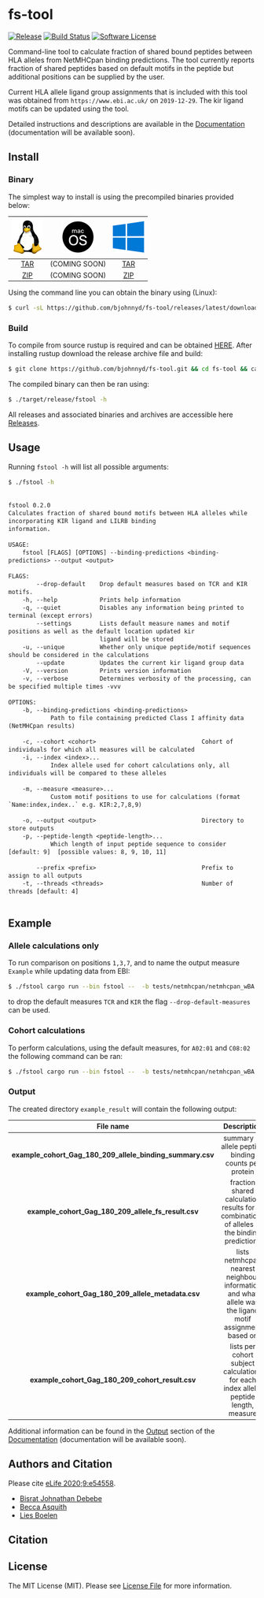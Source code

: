 # fs-tool 

[![Release][ico-version]][link-version]
[![Build Status][ico-travis]][link-travis]
[![Software License][ico-license]](LICENSE.md)

Command-line tool to calculate fraction of shared bound peptides between HLA alleles from NetMHCpan binding predictions.  The tool currently reports fraction of shared peptides based on default motifs in the peptide but additional positions can be supplied by the user.

Current HLA allele ligand group assignments that is included with this tool was obtained from `https://www.ebi.ac.uk/` on `2019-12-29`.
The kir ligand motifs can be updated using the tool.

Detailed instructions and descriptions are available in the [Documentation](https://bjohnnyd.github.io/fs-tool/public) (documentation will be available soon).



## Install

### Binary

The simplest way to install is using the precompiled binaries provided below:

| ![picture](static/64px-Tux.png) | ![picture](static/64px-MacOS_logo.png)  | ![picture](static/64px-Windows_logo_2012.png) |
| :-----------------------------: | :-------------------------------------: |:--------------------------------------------: |
| [TAR](https://github.com/bjohnnyd/fs-tool/releases/latest/download/x86_64-unknown-linux-gnu.tar.gz) | (COMING SOON)  | [TAR](https://github.com/bjohnnyd/fs-tool/releases/latest/download/x86_64-pc-windows-gnu.tar.gz) |
| [ZIP](https://github.com/bjohnnyd/fs-tool/releases/latest/download/x86_64-pc-windows-gnu.zip) | (COMING SOON)  | [ZIP](https://github.com/bjohnnyd/fs-tool/releases/latest/download/x86_64-pc-windows-gnu.zip) |

Using the command line you can obtain the binary using (Linux):

``` bash
$ curl -sL https://github.com/bjohnnyd/fs-tool/releases/latest/download/x86_64-unknown-linux-gnu.tar.gz | tar xvz && chmod +x fstool && ./fstool -h
```

### Build 

To compile from source rustup is required and can be obtained [HERE](https://rustup.rs/).  After installing rustup download the release archive file and build:

```bash
$ git clone https://github.com/bjohnnyd/fs-tool.git && cd fs-tool && cargo build --release --bin fs-tool
```

The compiled binary can then be ran using:

``` bash
$ ./target/release/fstool -h
```

All releases and associated binaries and archives are accessible here [Releases](https://github.com/bjohnnyd/fs-tool/releases/latest).

## Usage

Running `fstool -h` will list all possible arguments:

``` bash
$ ./fstool -h
```

```

fstool 0.2.0
Calculates fraction of shared bound motifs between HLA alleles while incorporating KIR ligand and LILRB binding
information.

USAGE:
    fstool [FLAGS] [OPTIONS] --binding-predictions <binding-predictions> --output <output>

FLAGS:
        --drop-default    Drop default measures based on TCR and KIR motifs.
    -h, --help            Prints help information
    -q, --quiet           Disables any information being printed to terminal (except errors)
        --settings        Lists default measure names and motif positions as well as the default location updated kir
                          ligand will be stored
    -u, --unique          Whether only unique peptide/motif sequences should be considered in the calculations
        --update          Updates the current kir ligand group data
    -V, --version         Prints version information
    -v, --verbose         Determines verbosity of the processing, can be specified multiple times -vvv

OPTIONS:
    -b, --binding-predictions <binding-predictions>
            Path to file containing predicted Class I affinity data (NetMHCpan results)

    -c, --cohort <cohort>                              Cohort of individuals for which all measures will be calculated
    -i, --index <index>...
            Index allele used for cohort calculations only, all individuals will be compared to these alleles

    -m, --measure <measure>...
            Custom motif positions to use for calculations (format `Name:index,index..` e.g. KIR:2,7,8,9)

    -o, --output <output>                              Directory to store outputs
    -p, --peptide-length <peptide-length>...
            Which length of input peptide sequence to consider [default: 9]  [possible values: 8, 9, 10, 11]

        --prefix <prefix>                              Prefix to assign to all outputs
    -t, --threads <threads>                            Number of threads [default: 4]


```

## Example

### Allele calculations only 

To run comparison on positions `1,3,7`, and to name the output measure `Example` while updating data from EBI:

``` bash
$ ./fstool cargo run --bin fstool --  -b tests/netmhcpan/netmhcpan_wBA.txt  --prefix "example_cohort_Gag_180_209" -o example_result
```


to drop the default measures `TCR` and `KIR` the flag `--drop-default-measures` can be used.

### Cohort calculations

To perform calculations, using the default measures, for `A02:01` and `C08:02` the following command can be ran:

``` bash
$ ./fstool cargo run --bin fstool --  -b tests/netmhcpan/netmhcpan_wBA.txt  --prefix "example_cohort_Gag_180_209" -o example_result -i A03:01 C08:02 -c tests/example_cohort.csv
```

### Output

The created directory `example_result` will contain the following output: 

| File name | Description  | 
| :-----------------------------: | :-------------------------------------: |
| **example_cohort_Gag_180_209_allele_binding_summary.csv** |  summary of allele peptide binding counts per protein  |  |
| **example_cohort_Gag_180_209_allele_fs_result.csv** | fraction shared calculation results for all combinations of alleles in the binding predictions |  |
| **example_cohort_Gag_180_209_allele_metadata.csv** | lists netmhcpan nearest neighbour information and what allele was the ligand motif assignment based on  |  |
| **example_cohort_Gag_180_209_cohort_result.csv** |  lists per cohort subject calculations for each index allele, peptide length, measure |  |


Additional information can be found in the [Output](https://bjohnnyd.github.io/fs-tool/public/output) section of the [Documentation](https://bjohnnyd.github.io/fs-tool/public) (documentation will be available soon).


## Authors and Citation

Please cite [eLife 2020;9:e54558](https://doi.org/10.7554/eLife.54558).

- [Bisrat Johnathan Debebe][link-author]
- [Becca Asquith][link-author1]
- [Lies Boelen][link-author2]

## Citation

## License

The MIT License (MIT). Please see [License File](LICENSE.md) for more information.

[ico-version]: https://img.shields.io/github/v/release/bjohnnyd/fs-tool?include_prereleases
[ico-license]: https://img.shields.io/badge/license-MIT-brightgreen.svg?style=flat-square
[ico-travis]: https://img.shields.io/travis/com/bjohnnyd/fs-tool/master?style=flat-square
[ico-downloads]: https://img.shields.io/packagist/dt/:vendor/fs-tool.svg?style=flat-square

[link-version]: https://github.com/bjohnnyd/fs-tool/releases
[link-travis]: https://travis-ci.com/bjohnnyd/fs-tool
[link-downloads]: https://packagist.org/packages/bjohnnyd/fs-tool
[link-author]: https://github.com/bjohnnyd
[link-author1]: https://github.com/becca-asquith
[link-author2]: https://github.com/liesb

